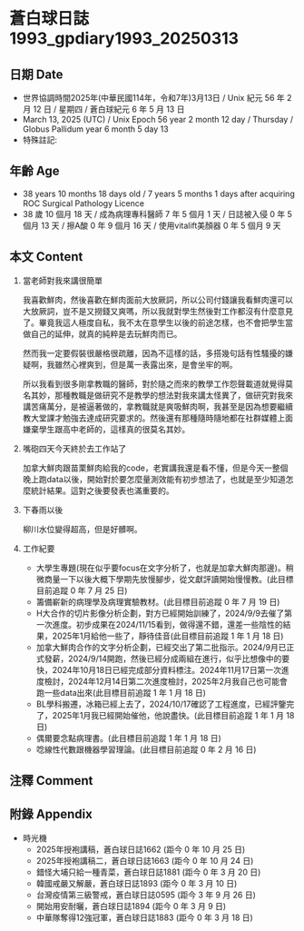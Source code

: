 [_metadata_:encoding]: - "utf-8"
[_metadata_:language]: - "zh-Hant-TW"
[_metadata_:fileformat]: - "markdown"
[_metadata_:MIME_type]: - "text/plain"
[_metadata_:markdown_version]: - "commonmark version 0.30"
[_metadata_:markdown_spec]: - "https://spec.commonmark.org/0.30/"

# 蒼白球日誌1993_gpdiary1993_20250313 #

## 日期 Date ##

* 世界協調時間2025年(中華民國114年，令和7年)3月13日 / Unix 紀元 56 年 2 月 12 日 / 星期四 / 蒼白球紀元 6 年 5 月 13 日
* March 13, 2025 (UTC) / Unix Epoch 56 year 2 month 12 day / Thursday / Globus Pallidum year 6 month 5 day 13
* 特殊註記:

## 年齡 Age ##

* 38 years 10 months 18 days old / 7 years 5 months 1 days after acquiring ROC Surgical Pathology Licence
* 38 歲 10 個月 18 天 / 成為病理專科醫師 7 年 5 個月 1 天 / 日誌被入侵 0 年 5 個月 13 天 / 擦A酸 0 年 9 個月 16 天 / 使用vitalift美顏器 0 年 5 個月 9 天

## 本文 Content ##

1. 當老師對我來講很簡單

    我喜歡鮮肉，然後喜歡在鮮肉面前大放厥詞，所以公司付錢讓我看鮮肉還可以大放厥詞，豈不是又撈錢又爽嗎，所以我就對學生然後對工作都沒有什麼意見了。畢竟我這人極度自私，我不太在意學生以後的前途怎樣，也不會把學生當做自己的延伸，就真的純粹是去玩鮮肉而已。
    
    然而我一定要假裝很嚴格很疏離，因為不這樣的話，多搭幾句話有性騷擾的嫌疑啊，我雖然心裡爽到，但是萬一表露出來，是會坐牢的啊。

    所以我看到很多剛拿教職的醫師，對於隨之而來的教學工作怨聲載道就覺得莫名其妙，那種教職是做研究不是教學的想法對我來講太怪異了，做研究對我來講苦痛萬分，是被逼著做的，拿教職就是爽吸鮮肉啊，我甚至是因為想要繼續教大堂課才勉強去達成研究要求的。然後還有那種隨時隨地都在社群媒體上面嫌棄學生跟高中老師的，這樣真的很莫名其妙。

2. 嘴砲四天今天終於去工作站了

    加拿大鮮肉跟苗栗鮮肉給我的code，老實講我還是看不懂，但是今天一整個晚上跑data以後，開始對於要怎麼量測效能有初步想法了，也就是至少知道怎麼統計結果。這對之後要發表也滿重要的。

3. 下春雨以後

    柳川水位變得超高，但是好髒啊。

4. 工作紀要

    - 大學生專題(現在似乎要focus在文字分析了，也就是加拿大鮮肉那邊)。稍微商量一下以後大概下學期先放慢腳步，從文獻評讀開始慢慢教。(此目標目前追蹤 0 年 7 月 25 日)
    - 籌備嶄新的病理學及病理實驗教材。(此目標目前追蹤 0 年 7 月 19 日)
    - H大合作的切片影像分析企劃，對方已經開始訓練了，2024/9/9去催了第一次進度。初步成果在2024/11/15看到，做得還不錯，還差一些陰性的結果，2025年1月給他一些了，靜待佳音(此目標目前追蹤 1 年 1 月 18 日)
    - 加拿大鮮肉合作的文字分析企劃，已經交出了第二批指示。2024/9月已正式發薪，2024/9/14開跑，然後已經分成兩組在進行，似乎比想像中的要快，2024年10月18日已經完成部分資料標注。2024年11月17日第一次進度檢討，2024年12月14日第二次進度檢討，2025年2月我自己也可能會跑一些data出來(此目標目前追蹤 1 年 1 月 18 日)
    - BL學科搬遷，冰箱已經上去了，2024/10/17確認了工程進度，已經評鑒完了，2025年1月我已經開始催他，他說盡快。(此目標目前追蹤 1 年 1 月 18 日)
    - 偶爾要念點病理書。(此目標目前追蹤 1 年 1 月 18 日)
    - 唸線性代數跟機器學習理論。(此目標目前追蹤 0 年 2 月 16 日)

## 注釋 Comment ##


## 附錄 Appendix ##

* 時光機
    - 2025年授袍講稿，蒼白球日誌1662 (距今 0 年 10 月 25 日)
    - 2025年授袍講稿二，蒼白球日誌1663 (距今 0 年 10 月 24 日)
    - 錯怪大埔只給一種青菜，蒼白球日誌1881 (距今 0 年 3 月 20 日)
    - 韓國戒嚴又解嚴，蒼白球日誌1893 (距今 0 年 3 月 10 日)
    - 台灣疫情第三級警戒，蒼白球日誌0595 (距今 3 年 9 月 26 日)
    - 開始用安耐曬，蒼白球日誌1894 (距今 0 年 3 月 9 日)
    - 中華隊奪得12強冠軍，蒼白球日誌1883 (距今 0 年 3 月 18 日)
